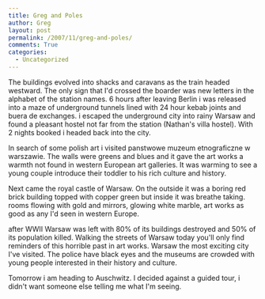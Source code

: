```yaml
---
title: Greg and Poles
author: Greg
layout: post
permalink: /2007/11/greg-and-poles/
comments: True
categories:
  - Uncategorized
---
```

The buildings evolved into shacks and caravans as the train headed westward. The only sign that I'd crossed the boarder was new letters in the alphabet of the station names. 6 hours after leaving Berlin i was released into a maze of underground tunnels lined with 24 hour kebab joints and buera de exchanges. i escaped the underground city into rainy Warsaw and found a pleasant hostel not far from the station (Nathan's villa hostel). With 2 nights booked i headed back into the city.

In search of some polish art i visited panstwowe muzeum etnograficzne w warszawie. The walls were greens and blues and it gave the art works a warmth not found in western European art galleries. It was warming to see a young couple introduce their toddler to his rich culture and history.

Next came the royal castle of Warsaw. On the outside it was a boring red brick building topped with copper green but inside it was breathe taking. rooms flowing with gold and mirrors, glowing white marble, art works as good as any I'd seen in western Europe.

after WWII Warsaw was left with 80% of its buildings destroyed and 50% of its population killed. Walking the streets of Warsaw today you'll only find reminders of this horrible past in art works. Warsaw the most exciting city I've visited. The police have black eyes and the museums are crowded with young people interested in their history and culture.

Tomorrow i am heading to Auschwitz. I decided against a guided tour, i didn't want someone else telling me what I'm seeing.